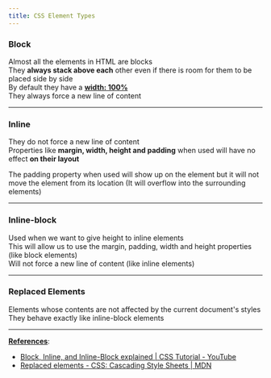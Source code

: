 ```yaml
---
title: CSS Element Types
---
```


### Block

Almost all the elements in HTML are blocks  
They **always stack above each** other even if there is room for them to be placed side by side  
By default they have a **<u>width: 100%</u>**  
They always force a new line of content

---

### Inline

They do not force a new line of content  
Properties like **margin, width, height and padding** when used will have no effect **on their layout**

The padding property when used will show up on the element but it will not move the element from its location (It will overflow into the surrounding elements)

---

### Inline-block

Used when we want to give height to inline elements  
This will allow us to use the margin, padding, width and height properties (like block elements)  
Will not force a new line of content (like inline elements)

---

### Replaced Elements

Elements whose contents are not affected by the current document's styles  
They behave exactly like inline-block elements

---

**<u>References</u>**:

* [Block, Inline, and Inline-Block explained | CSS Tutorial - YouTube](https://www.youtube.com/watch?v=x_i2gga-sYg)
* [Replaced elements - CSS: Cascading Style Sheets | MDN](https://developer.mozilla.org/en-US/docs/Web/CSS/Replaced_element)